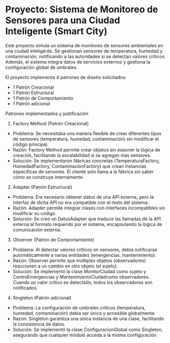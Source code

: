 # Proyecto: Sistema de Monitoreo de Sensores para una Ciudad Inteligente (Smart City)

Este proyecto simula un sistema de monitoreo de sensores ambientales en una ciudad inteligente. Se gestionan sensores de temperatura, humedad y contaminación, notificando a las autoridades si se detectan valores críticos. Además, el sistema integra datos de servicios externos y gestiona la configuración global de umbrales.

El proyecto implementa 4 patrones de diseño solicitados:

- 1 Patrón Creacional
- 1 Patrón Estructural
- 1 Patrón de Comportamiento
- 1 Patrón adicional


Patrones implementados y justificación
1. Factory Method (Patrón Creacional)
* Problema: Se necesitaba una manera flexible de crear diferentes tipos de sensores (temperatura, humedad, contaminación) sin modificar el código principal.
* Razón: Factory Method permite crear objetos sin exponer la lógica de creación, facilitando la escalabilidad si se agregan más sensores.
* Solución: Se implementaron fábricas concretas (TemperaturaFactory, HumedadFactory, ContaminacionFactory) que crean instancias específicas de sensores. El cliente solo llama a la fábrica sin saber cómo se construye internamente.

2. Adapter (Patrón Estructural)
* Problema: Era necesario obtener datos de una API externa, pero la interfaz de dicha API no era compatible con el resto del sistema.
* Razón: Adapter permite integrar clases con interfaces incompatibles sin modificar su código.
* Solución: Se creó un DatosAdapter que traduce las llamadas de la API externa al formato requerido por el sistema, encapsulando la lógica de comunicación externa.

3. Observer (Patrón de Comportamiento)
* Problema: Al detectar valores críticos en sensores, debía notificarse automáticamente a varias entidades (emergencias, mantenimiento).
* Razón: Observer permite que múltiples objetos (observadores) reaccionen a un cambio en otro objeto (el sujeto).
* Solución: Se implementó la clase MonitorCiudad como sujeto y CentroEmergencias y MantenimientoCiudadcomo observadores. Cuando un valor crítico es detectado, todos los observadores son notificados.

4. Singleton (Patrón adicional)
* Problema: La configuración de umbrales críticos (temperatura, humedad, contaminación) debía ser única y accesible globalmente.
* Razón: Singleton garantiza una única instancia de una clase, facilitando la consistencia de datos.
* Solución: Se implementó la clase ConfiguracionGlobal como Singleton, asegurando que cualquier módulo acceda a la misma configuración.


